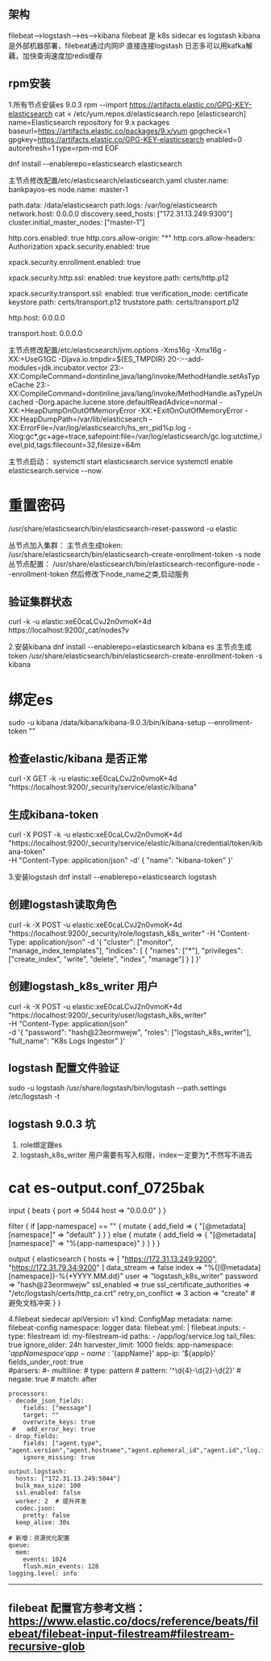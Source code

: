 ## 架构
filebeat-->logstash-->es-->kibana
filebeat 是 k8s sidecar
es logstash kibana 是外部机器部署，filebeat通过内网IP 直接连接logstash
日志多可以用kafka解藕，加快查询速度加redis缓存
## rpm安装
1.所有节点安装es 9.0.3
rpm --import https://artifacts.elastic.co/GPG-KEY-elasticsearch
cat <<EOF > /etc/yum.repos.d/elasticsearch.repo
[elasticsearch]
name=Elasticsearch repository for 9.x packages
baseurl=https://artifacts.elastic.co/packages/9.x/yum
gpgcheck=1
gpgkey=https://artifacts.elastic.co/GPG-KEY-elasticsearch
enabled=0
autorefresh=1
type=rpm-md
EOF

dnf install --enablerepo=elasticsearch elasticsearch

主节点修改配置/etc/elasticsearch/elasticsearch.yaml
cluster.name: bankpayos-es
node.name: master-1

path.data: /data/elasticsearch
path.logs: /var/log/elasticsearch
network.host: 0.0.0.0
discovery.seed_hosts: ["172.31.13.249:9300"]
cluster.initial_master_nodes: ["master-1"]

http.cors.enabled: true
http.cors.allow-origin: "*"
http.cors.allow-headers: Authorization
xpack.security.enabled: true

xpack.security.enrollment.enabled: true

xpack.security.http.ssl:
  enabled: true
  keystore.path: certs/http.p12

xpack.security.transport.ssl:
  enabled: true
  verification_mode: certificate
  keystore.path: certs/transport.p12
  truststore.path: certs/transport.p12

http.host: 0.0.0.0

transport.host: 0.0.0.0

主节点修改配置/etc/elasticsearch/jvm.options
-Xms16g
-Xmx16g
-XX:+UseG1GC
-Djava.io.tmpdir=${ES_TMPDIR}
20-:--add-modules=jdk.incubator.vector
23:-XX:CompileCommand=dontinline,java/lang/invoke/MethodHandle.setAsTypeCache
23:-XX:CompileCommand=dontinline,java/lang/invoke/MethodHandle.asTypeUncached
-Dorg.apache.lucene.store.defaultReadAdvice=normal
-XX:+HeapDumpOnOutOfMemoryError
-XX:+ExitOnOutOfMemoryError
-XX:HeapDumpPath=/var/lib/elasticsearch
-XX:ErrorFile=/var/log/elasticsearch/hs_err_pid%p.log
-Xlog:gc*,gc+age=trace,safepoint:file=/var/log/elasticsearch/gc.log:utctime,level,pid,tags:filecount=32,filesize=64m

主节点启动：
systemctl start elasticsearch.service
systemctl enable elasticsearch.service --now

# 重置密码
/usr/share/elasticsearch/bin/elasticsearch-reset-password -u elastic 

丛节点加入集群：
主节点生成token: 
/usr/share/elasticsearch/bin/elasticsearch-create-enrollment-token -s node
丛节点配置：
/usr/share/elasticsearch/bin/elasticsearch-reconfigure-node --enrollment-token <token-here>
然后修改下node_name之类,启动服务

## 验证集群状态
curl -k -u elastic:xeE0caLCvJ2n0vmoK+4d https://localhost:9200/_cat/nodes?v

2.安装kibana
dnf install --enablerepo=elasticsearch kibana
es 主节点生成token
/usr/share/elasticsearch/bin/elasticsearch-create-enrollment-token -s kibana
# 绑定es
sudo -u kibana /data/kibana/kibana-9.0.3/bin/kibana-setup --enrollment-token ""
##  检查elastic/kibana 是否正常
curl -X GET -k -u elastic:xeE0caLCvJ2n0vmoK+4d \
"https://localhost:9200/_security/service/elastic/kibana"
## 生成kibana-token
curl -X POST -k -u elastic:xeE0caLCvJ2n0vmoK+4d \
"https://localhost:9200/_security/service/elastic/kibana/credential/token/kibana-token" \
-H "Content-Type: application/json" -d'
{
  "name": "kibana-token"
}'

3.安装logstash
dnf install --enablerepo=elasticsearch logstash

## 创建logstash读取角色
curl -k -X POST -u elastic:xeE0caLCvJ2n0vmoK+4d "https://localhost:9200/_security/role/logstash_k8s_writer" -H "Content-Type: application/json" -d '{
  "cluster": ["monitor", "manage_index_templates"],
  "indices": [
    {
      "names": ["*"],
      "privileges": ["create_index", "write", "delete", "index", "manage"]
    }
  ]
}'
## 创建logstash_k8s_writer 用户
curl -k -X POST -u elastic:xeE0caLCvJ2n0vmoK+4d \
"https://localhost:9200/_security/user/logstash_k8s_writer" \
-H "Content-Type: application/json" \
-d '{
  "password": "hash@23eormwejw",
  "roles": ["logstash_k8s_writer"],
  "full_name": "K8s Logs Ingestor"
}'

## logstash 配置文件验证
sudo -u logstash /usr/share/logstash/bin/logstash --path.settings /etc/logstash -t

## logstash 9.0.3 坑
1. role绑定跟es
2. logstash_k8s_writer 用户需要有写入权限，index一定要为*,不然写不进去

# cat es-output.conf_0725bak
input {
  beats {
    port => 5044
    host => "0.0.0.0"
  }
}

filter {
  if [app-namespace] == "" {
    mutate {
      add_field => { "[@metadata][namespace]" => "default" }
    }
  } else {
    mutate {
      add_field => { "[@metadata][namespace]" => "%{app-namespace}" }
    }
  }
}

output {
  elasticsearch {
    hosts => [
      "https://172.31.13.249:9200",
      "https://172.31.79.34:9200"
    ]
    data_stream => false
    index => "%{[@metadata][namespace]}-%{+YYYY.MM.dd}"
    user => "logstash_k8s_writer"
    password => "hash@23eormwejw"
    ssl_enabled => true
    ssl_certificate_authorities => "/etc/logstash/certs/http_ca.crt"
    retry_on_conflict => 3
    action => "create"  # 避免文档冲突
  }
}

4.filebeat siedecar
apiVersion: v1
kind: ConfigMap
metadata:
  name: filebeat-config
  namespace: logger
data:
  filebeat.yml: |
    filebeat.inputs:
    - type: filestream
      id: my-filestream-id
      paths:
        - /app/log/service.log
      tail_files: true
      ignore_older: 24h
      harvester_limit: 1000
      fields:
        app-namespace: '${appNamespace}'
        app-name: '${appName}'
        app-ip: '${appIp}'
      fields_under_root: true  
      #parsers:
      #- multiline:
      #    type: pattern
      #    pattern: '^\d{4}-\d{2}-\d{2}' 
      #    negate: true
      #    match: after

    processors:
    - decode_json_fields:
        fields: ["message"]
        target: ""
        overwrite_keys: true
     #   add_error_key: true
    - drop_fields:
        fields: ["agent.type", "agent.version","agent.hostname","agent.ephemeral_id","agent.id","log.file.path","input.type","ecs.version","agent.name","msg","time","caller","module","service.id","service.name","service.version","span.id","ts"]
        ignore_missing: true

    output.logstash:
      hosts: ["172.31.13.249:5044"]
      bulk_max_size: 100
      ssl.enabled: false
      worker: 2  # 提升并发
      codec.json:
        pretty: false
      keep_alive: 30s

    # 新增：资源优化配置
    queue:
      mem:
        events: 1024
        flush.min_events: 128
    logging.level: info
---
## filebeat 配置官方参考文档：https://www.elastic.co/docs/reference/beats/filebeat/filebeat-input-filestream#filestream-recursive-glob
